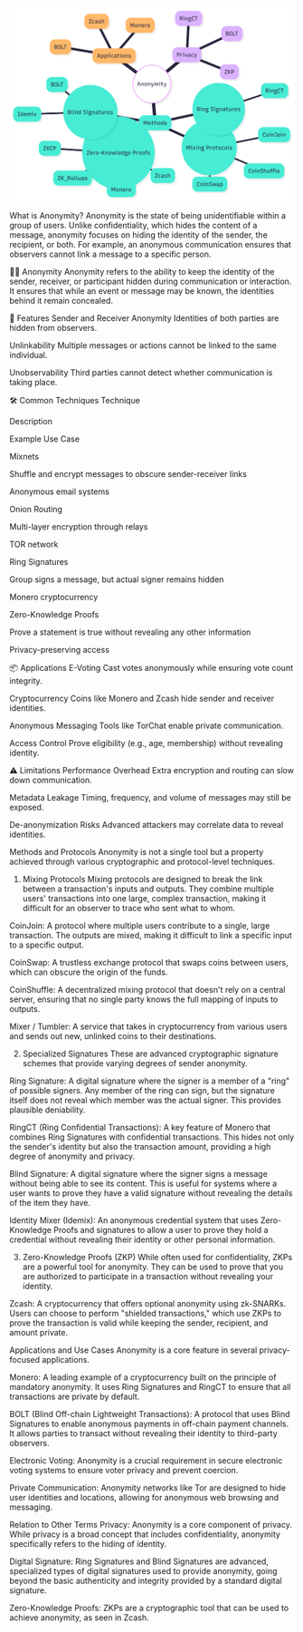 ![anonymity](https://github.com/uv-goswami/Cryptography/blob/main/Diagrams/Anonymity.png)

What is Anonymity?
Anonymity is the state of being unidentifiable within a group of users. Unlike confidentiality, which hides the content of a message, anonymity focuses on hiding the identity of the sender, the recipient, or both. For example, an anonymous communication ensures that observers cannot link a message to a specific person.

🕵️‍♂️ Anonymity
Anonymity refers to the ability to keep the identity of the sender, receiver, or participant hidden during communication or interaction. It ensures that while an event or message may be known, the identities behind it remain concealed.

🔐 Features
Sender and Receiver Anonymity Identities of both parties are hidden from observers.

Unlinkability Multiple messages or actions cannot be linked to the same individual.

Unobservability Third parties cannot detect whether communication is taking place.

🛠️ Common Techniques
Technique

Description

Example Use Case

Mixnets

Shuffle and encrypt messages to obscure sender-receiver links

Anonymous email systems

Onion Routing

Multi-layer encryption through relays

TOR network

Ring Signatures

Group signs a message, but actual signer remains hidden

Monero cryptocurrency

Zero-Knowledge Proofs

Prove a statement is true without revealing any other information

Privacy-preserving access

📦 Applications
E-Voting Cast votes anonymously while ensuring vote count integrity.

Cryptocurrency Coins like Monero and Zcash hide sender and receiver identities.

Anonymous Messaging Tools like TorChat enable private communication.

Access Control Prove eligibility (e.g., age, membership) without revealing identity.

⚠️ Limitations
Performance Overhead Extra encryption and routing can slow down communication.

Metadata Leakage Timing, frequency, and volume of messages may still be exposed.

De-anonymization Risks Advanced attackers may correlate data to reveal identities.

Methods and Protocols
Anonymity is not a single tool but a property achieved through various cryptographic and protocol-level techniques.

1. Mixing Protocols
Mixing protocols are designed to break the link between a transaction's inputs and outputs. They combine multiple users' transactions into one large, complex transaction, making it difficult for an observer to trace who sent what to whom.

CoinJoin: A protocol where multiple users contribute to a single, large transaction. The outputs are mixed, making it difficult to link a specific input to a specific output.

CoinSwap: A trustless exchange protocol that swaps coins between users, which can obscure the origin of the funds.

CoinShuffle: A decentralized mixing protocol that doesn't rely on a central server, ensuring that no single party knows the full mapping of inputs to outputs.

Mixer / Tumbler: A service that takes in cryptocurrency from various users and sends out new, unlinked coins to their destinations.

2. Specialized Signatures
These are advanced cryptographic signature schemes that provide varying degrees of sender anonymity.

Ring Signature: A digital signature where the signer is a member of a "ring" of possible signers. Any member of the ring can sign, but the signature itself does not reveal which member was the actual signer. This provides plausible deniability.

RingCT (Ring Confidential Transactions): A key feature of Monero that combines Ring Signatures with confidential transactions. This hides not only the sender's identity but also the transaction amount, providing a high degree of anonymity and privacy.

Blind Signature: A digital signature where the signer signs a message without being able to see its content. This is useful for systems where a user wants to prove they have a valid signature without revealing the details of the item they have.

Identity Mixer (Idemix): An anonymous credential system that uses Zero-Knowledge Proofs and signatures to allow a user to prove they hold a credential without revealing their identity or other personal information.

3. Zero-Knowledge Proofs (ZKP)
While often used for confidentiality, ZKPs are a powerful tool for anonymity. They can be used to prove that you are authorized to participate in a transaction without revealing your identity.

Zcash: A cryptocurrency that offers optional anonymity using zk-SNARKs. Users can choose to perform "shielded transactions," which use ZKPs to prove the transaction is valid while keeping the sender, recipient, and amount private.

Applications and Use Cases
Anonymity is a core feature in several privacy-focused applications.

Monero: A leading example of a cryptocurrency built on the principle of mandatory anonymity. It uses Ring Signatures and RingCT to ensure that all transactions are private by default.

BOLT (Blind Off-chain Lightweight Transactions): A protocol that uses Blind Signatures to enable anonymous payments in off-chain payment channels. It allows parties to transact without revealing their identity to third-party observers.

Electronic Voting: Anonymity is a crucial requirement in secure electronic voting systems to ensure voter privacy and prevent coercion.

Private Communication: Anonymity networks like Tor are designed to hide user identities and locations, allowing for anonymous web browsing and messaging.

Relation to Other Terms
Privacy: Anonymity is a core component of privacy. While privacy is a broad concept that includes confidentiality, anonymity specifically refers to the hiding of identity.

Digital Signature: Ring Signatures and Blind Signatures are advanced, specialized types of digital signatures used to provide anonymity, going beyond the basic authenticity and integrity provided by a standard digital signature.

Zero-Knowledge Proofs: ZKPs are a cryptographic tool that can be used to achieve anonymity, as seen in Zcash.

